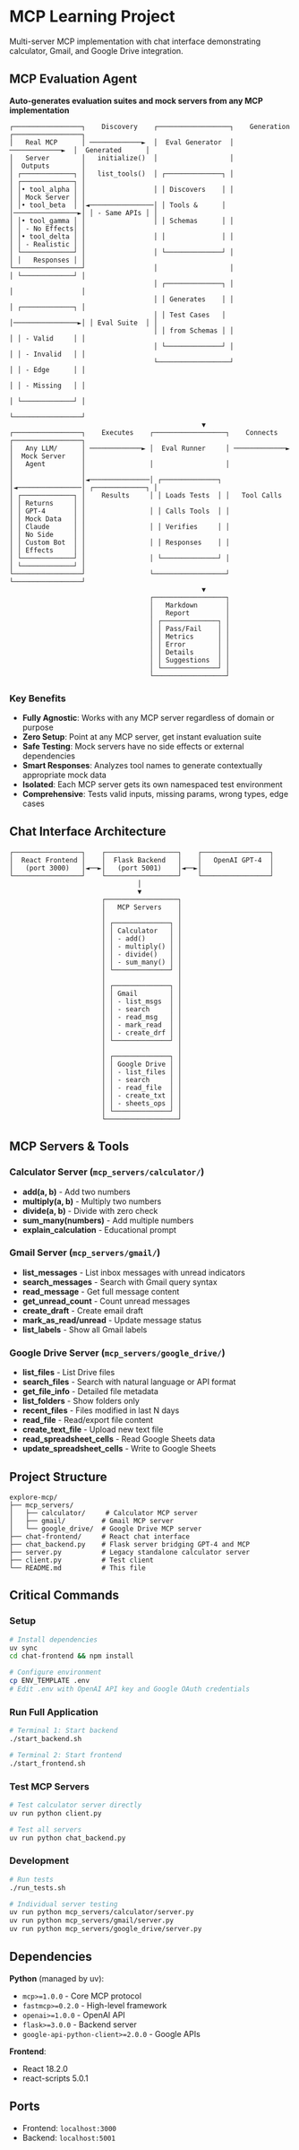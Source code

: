 # MCP Learning Project

Multi-server MCP implementation with chat interface demonstrating calculator, Gmail, and Google Drive integration.

## MCP Evaluation Agent

**Auto-generates evaluation suites and mock servers from any MCP implementation**

```
┌─────────────────┐    Discovery    ┌──────────────────┐    Generation    ┌─────────────────┐
│   Real MCP      │ ─────────────►  │  Eval Generator  │ ─────────────►  │  Generated      │
│   Server        │   initialize()  │                  │                 │  Outputs        │
│ ┌─────────────┐ │   list_tools()  │ ┌──────────────┐ │                 │ ┌─────────────┐ │
│ │• tool_alpha │ │                 │ │ Discovers    │ │                 │ │ Mock Server │ │
│ │• tool_beta  │ │◄────────────────│ │ Tools &      │ │────────────────►│ │ - Same APIs │ │
│ │• tool_gamma │ │                 │ │ Schemas      │ │                 │ │ - No Effects│ │
│ │• tool_delta │ │                 │ │              │ │                 │ │ - Realistic │ │
│ └─────────────┘ │                 │ └──────────────┘ │                 │ │   Responses │ │
└─────────────────┘                 │                  │                 │ └─────────────┘ │
                                    │ ┌──────────────┐ │                 │                 │
                                    │ │ Generates    │ │                 │ ┌─────────────┐ │
                                    │ │ Test Cases   │ │────────────────►│ │ Eval Suite  │ │
                                    │ │ from Schemas │ │                 │ │ - Valid     │ │
                                    │ └──────────────┘ │                 │ │ - Invalid   │ │
                                    └──────────────────┘                 │ │ - Edge      │ │
                                                                         │ │ - Missing   │ │
                                                                         │ └─────────────┘ │
                                                                         └─────────────────┘
                                                ▼
┌─────────────────┐    Executes    ┌──────────────────┐    Connects     ┌─────────────────┐
│   Any LLM/      │ ─────────────► │  Eval Runner     │ ─────────────►  │  Mock Server    │
│   Agent         │                │                  │                 │                 │
│                 │◄───────────────│ ┌──────────────┐ │◄────────────────│ ┌─────────────┐ │
│ ┌─────────────┐ │    Results     │ │ Loads Tests  │ │   Tool Calls    │ │ Returns     │ │
│ │ GPT-4       │ │                │ │ Calls Tools  │ │                 │ │ Mock Data   │ │
│ │ Claude      │ │                │ │ Verifies     │ │                 │ │ No Side     │ │
│ │ Custom Bot  │ │                │ │ Responses    │ │                 │ │ Effects     │ │
│ └─────────────┘ │                │ └──────────────┘ │                 │ └─────────────┘ │
└─────────────────┘                └──────────────────┘                 └─────────────────┘
                                                ▼
                                   ┌──────────────────┐
                                   │   Markdown       │
                                   │   Report         │
                                   │ ┌──────────────┐ │
                                   │ │ Pass/Fail    │ │
                                   │ │ Metrics      │ │
                                   │ │ Error        │ │
                                   │ │ Details      │ │
                                   │ │ Suggestions  │ │
                                   │ └──────────────┘ │
                                   └──────────────────┘
```

### Key Benefits
- **Fully Agnostic**: Works with any MCP server regardless of domain or purpose
- **Zero Setup**: Point at any MCP server, get instant evaluation suite
- **Safe Testing**: Mock servers have no side effects or external dependencies
- **Smart Responses**: Analyzes tool names to generate contextually appropriate mock data
- **Isolated**: Each MCP server gets its own namespaced test environment
- **Comprehensive**: Tests valid inputs, missing params, wrong types, edge cases

## Chat Interface Architecture

```
┌─────────────────┐    ┌──────────────────┐    ┌─────────────────┐
│  React Frontend │    │  Flask Backend   │    │   OpenAI GPT-4  │
│   (port 3000)   │◄──►│   (port 5001)    │◄──►│                 │
└─────────────────┘    └──────────────────┘    └─────────────────┘
                                │
                                ▼
                       ┌──────────────────┐
                       │   MCP Servers    │
                       │                  │
                       │ ┌──────────────┐ │
                       │ │ Calculator   │ │
                       │ │ - add()      │ │
                       │ │ - multiply() │ │
                       │ │ - divide()   │ │
                       │ │ - sum_many() │ │
                       │ └──────────────┘ │
                       │                  │
                       │ ┌──────────────┐ │
                       │ │ Gmail        │ │
                       │ │ - list_msgs  │ │
                       │ │ - search     │ │
                       │ │ - read_msg   │ │
                       │ │ - mark_read  │ │
                       │ │ - create_drf │ │
                       │ └──────────────┘ │
                       │                  │
                       │ ┌──────────────┐ │
                       │ │ Google Drive │ │
                       │ │ - list_files │ │
                       │ │ - search     │ │
                       │ │ - read_file  │ │
                       │ │ - create_txt │ │
                       │ │ - sheets_ops │ │
                       │ └──────────────┘ │
                       └──────────────────┘
```

## MCP Servers & Tools

### Calculator Server (`mcp_servers/calculator/`)
- **add(a, b)** - Add two numbers
- **multiply(a, b)** - Multiply two numbers  
- **divide(a, b)** - Divide with zero check
- **sum_many(numbers)** - Add multiple numbers
- **explain_calculation** - Educational prompt

### Gmail Server (`mcp_servers/gmail/`)
- **list_messages** - List inbox messages with unread indicators
- **search_messages** - Search with Gmail query syntax
- **read_message** - Get full message content
- **get_unread_count** - Count unread messages
- **create_draft** - Create email draft
- **mark_as_read/unread** - Update message status
- **list_labels** - Show all Gmail labels

### Google Drive Server (`mcp_servers/google_drive/`)
- **list_files** - List Drive files
- **search_files** - Search with natural language or API format
- **get_file_info** - Detailed file metadata
- **list_folders** - Show folders only
- **recent_files** - Files modified in last N days
- **read_file** - Read/export file content
- **create_text_file** - Upload new text file
- **read_spreadsheet_cells** - Read Google Sheets data
- **update_spreadsheet_cells** - Write to Google Sheets

## Project Structure

```
explore-mcp/
├── mcp_servers/
│   ├── calculator/     # Calculator MCP server
│   ├── gmail/         # Gmail MCP server  
│   └── google_drive/  # Google Drive MCP server
├── chat-frontend/     # React chat interface
├── chat_backend.py    # Flask server bridging GPT-4 and MCP
├── server.py          # Legacy standalone calculator server
├── client.py          # Test client
└── README.md          # This file
```

## Critical Commands

### Setup
```bash
# Install dependencies
uv sync
cd chat-frontend && npm install

# Configure environment
cp ENV_TEMPLATE .env
# Edit .env with OpenAI API key and Google OAuth credentials
```

### Run Full Application
```bash
# Terminal 1: Start backend
./start_backend.sh

# Terminal 2: Start frontend
./start_frontend.sh
```

### Test MCP Servers
```bash
# Test calculator server directly
uv run python client.py

# Test all servers
uv run python chat_backend.py
```

### Development
```bash
# Run tests
./run_tests.sh

# Individual server testing
uv run python mcp_servers/calculator/server.py
uv run python mcp_servers/gmail/server.py
uv run python mcp_servers/google_drive/server.py
```

## Dependencies

**Python** (managed by uv):
- `mcp>=1.0.0` - Core MCP protocol
- `fastmcp>=0.2.0` - High-level framework
- `openai>=1.0.0` - OpenAI API
- `flask>=3.0.0` - Backend server
- `google-api-python-client>=2.0.0` - Google APIs

**Frontend**:
- React 18.2.0
- react-scripts 5.0.1

## Ports
- Frontend: `localhost:3000`
- Backend: `localhost:5001`


